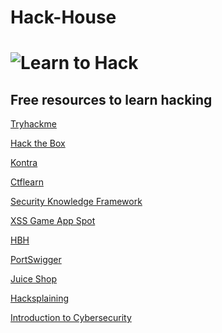 # Hack-House

# ![Learn to Hack](https://www.hackerschool.in/wp-content/uploads/2021/05/Cyber-Security-Banner.jpg)

## Free resources to learn hacking

[Tryhackme](https://tryhackme.com/)

[Hack the Box](https://www.hackthebox.eu/)

[Kontra](https://application.security/)

[Ctflearn](https://ctflearn.com/dashboard)

[Security Knowledge Framework](https://secureby.design/)

[XSS Game App Spot](https://xss-game.appspot.com/)

[HBH](https://hbh.sh/home)

[PortSwigger](https://portswigger.net/web-security/learning-paths)

[Juice Shop ](https://github.com/juice-shop/juice-shop)

[Hacksplaining](https://www.hacksplaining.com/) 

[Introduction to Cybersecurity
](https://www.netacad.com/courses/introduction-to-cybersecurity?courseLang=en-US)
